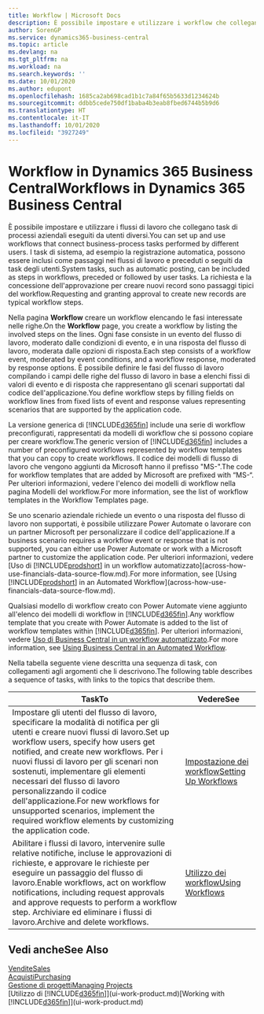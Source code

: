 ```yaml
---
title: Workflow | Microsoft Docs
description: È possibile impostare e utilizzare i workflow che collegano task di processi aziendali eseguiti da utenti diversi. I task di sistema, ad esempio la registrazione automatica, possono essere inclusi come passaggi nei flussi di lavoro e preceduti o seguiti da task degli utenti. La richiesta e la concessione dell'approvazione per creare nuovi record sono passaggi tipici del flusso di lavoro.
author: SorenGP
ms.service: dynamics365-business-central
ms.topic: article
ms.devlang: na
ms.tgt_pltfrm: na
ms.workload: na
ms.search.keywords: ''
ms.date: 10/01/2020
ms.author: edupont
ms.openlocfilehash: 1685ca2ab698cad1b1c7a84f65b5633d1234624b
ms.sourcegitcommit: ddbb5cede750df1baba4b3eab8fbed6744b5b9d6
ms.translationtype: HT
ms.contentlocale: it-IT
ms.lasthandoff: 10/01/2020
ms.locfileid: "3927249"
---
```

# <a name="workflows-in-dynamics-365-business-central"></a><span data-ttu-id="92b73-105">Workflow in Dynamics 365 Business Central</span><span class="sxs-lookup"><span data-stu-id="92b73-105">Workflows in Dynamics 365 Business Central</span></span>

<span data-ttu-id="92b73-106">È possibile impostare e utilizzare i flussi di lavoro che collegano task di processi aziendali eseguiti da utenti diversi.</span><span class="sxs-lookup"><span data-stu-id="92b73-106">You can set up and use workflows that connect business-process tasks performed by different users.</span></span> <span data-ttu-id="92b73-107">I task di sistema, ad esempio la registrazione automatica, possono essere inclusi come passaggi nei flussi di lavoro e preceduti o seguiti da task degli utenti.</span><span class="sxs-lookup"><span data-stu-id="92b73-107">System tasks, such as automatic posting, can be included as steps in workflows, preceded or followed by user tasks.</span></span> <span data-ttu-id="92b73-108">La richiesta e la concessione dell'approvazione per creare nuovi record sono passaggi tipici del workflow.</span><span class="sxs-lookup"><span data-stu-id="92b73-108">Requesting and granting approval to create new records are typical workflow steps.</span></span>  

 <span data-ttu-id="92b73-109">Nella pagina **Workflow** creare un workflow elencando le fasi interessate nelle righe.</span><span class="sxs-lookup"><span data-stu-id="92b73-109">On the **Workflow** page, you create a workflow by listing the involved steps on the lines.</span></span> <span data-ttu-id="92b73-110">Ogni fase consiste in un evento del flusso di lavoro, moderato dalle condizioni di evento, e in una risposta del flusso di lavoro, moderata dalle opzioni di risposta.</span><span class="sxs-lookup"><span data-stu-id="92b73-110">Each step consists of a workflow event, moderated by event conditions, and a workflow response, moderated by response options.</span></span> <span data-ttu-id="92b73-111">È possibile definire le fasi del flusso di lavoro compilando i campi delle righe del flusso di lavoro in base a elenchi fissi di valori di evento e di risposta che rappresentano gli scenari supportati dal codice dell'applicazione.</span><span class="sxs-lookup"><span data-stu-id="92b73-111">You define workflow steps by filling fields on workflow lines from fixed lists of event and response values representing scenarios that are supported by the application code.</span></span>  

 <span data-ttu-id="92b73-112">La versione generica di [!INCLUDE[d365fin](includes/d365fin_md.md)] include una serie di workflow preconfigurati, rappresentati da modelli di workflow che si possono copiare per creare workflow.</span><span class="sxs-lookup"><span data-stu-id="92b73-112">The generic version of [!INCLUDE[d365fin](includes/d365fin_md.md)] includes a number of preconfigured workflows represented by workflow templates that you can copy to create workflows.</span></span> <span data-ttu-id="92b73-113">Il codice dei modelli di flusso di lavoro che vengono aggiunti da Microsoft hanno il prefisso "MS-".</span><span class="sxs-lookup"><span data-stu-id="92b73-113">The code for workflow templates that are added by Microsoft are prefixed with “MS-“.</span></span> <span data-ttu-id="92b73-114">Per ulteriori informazioni, vedere l'elenco dei modelli di workflow nella pagina Modelli del workflow.</span><span class="sxs-lookup"><span data-stu-id="92b73-114">For more information, see the list of workflow templates in the Workflow Templates page.</span></span>  

 <span data-ttu-id="92b73-115">Se uno scenario aziendale richiede un evento o una risposta del flusso di lavoro non supportati, è possibile utilizzare Power Automate o lavorare con un partner Microsoft per personalizzare il codice dell'applicazione.</span><span class="sxs-lookup"><span data-stu-id="92b73-115">If a business scenario requires a workflow event or response that is not supported, you can either use Power Automate or work with a Microsoft partner to customize the application code.</span></span> <span data-ttu-id="92b73-116">Per ulteriori informazioni, vedere [Uso di [!INCLUDE[prodshort](includes/prodshort.md)] in un workflow automatizzato](across-how-use-financials-data-source-flow.md).</span><span class="sxs-lookup"><span data-stu-id="92b73-116">For more information, see [Using [!INCLUDE[prodshort](includes/prodshort.md)] in an Automated Workflow](across-how-use-financials-data-source-flow.md).</span></span>

<span data-ttu-id="92b73-117">Qualsiasi modello di workflow creato con Power Automate viene aggiunto all'elenco dei modelli di workflow in [!INCLUDE[d365fin](includes/d365fin_md.md)].</span><span class="sxs-lookup"><span data-stu-id="92b73-117">Any workflow template that you create with Power Automate is added to the list of workflow templates within [!INCLUDE[d365fin](includes/d365fin_md.md)].</span></span> <span data-ttu-id="92b73-118">Per ulteriori informazioni, vedere [Uso di Business Central in un workflow automatizzato](across-how-use-financials-data-source-flow.md).</span><span class="sxs-lookup"><span data-stu-id="92b73-118">For more information, see [Using Business Central in an Automated Workflow](across-how-use-financials-data-source-flow.md).</span></span>  

 <span data-ttu-id="92b73-119">Nella tabella seguente viene descritta una sequenza di task, con collegamenti agli argomenti che li descrivono.</span><span class="sxs-lookup"><span data-stu-id="92b73-119">The following table describes a sequence of tasks, with links to the topics that describe them.</span></span>  

|<span data-ttu-id="92b73-120">**Task**</span><span class="sxs-lookup"><span data-stu-id="92b73-120">**To**</span></span>|<span data-ttu-id="92b73-121">**Vedere**</span><span class="sxs-lookup"><span data-stu-id="92b73-121">**See**</span></span>|  
|------------|-------------|  
|<span data-ttu-id="92b73-122">Impostare gli utenti del flusso di lavoro, specificare la modalità di notifica per gli utenti e creare nuovi flussi di lavoro.</span><span class="sxs-lookup"><span data-stu-id="92b73-122">Set up workflow users, specify how users get notified, and create new workflows.</span></span> <span data-ttu-id="92b73-123">Per i nuovi flussi di lavoro per gli scenari non sostenuti, implementare gli elementi necessari del flusso di lavoro personalizzando il codice dell'applicazione.</span><span class="sxs-lookup"><span data-stu-id="92b73-123">For new workflows for unsupported scenarios, implement the required workflow elements by customizing the application code.</span></span>|[<span data-ttu-id="92b73-124">Impostazione dei workflow</span><span class="sxs-lookup"><span data-stu-id="92b73-124">Setting Up Workflows</span></span>](across-set-up-workflows.md)|  
|<span data-ttu-id="92b73-125">Abilitare i flussi di lavoro, intervenire sulle relative notifiche, incluse le approvazioni di richieste, e approvare le richieste per eseguire un passaggio del flusso di lavoro.</span><span class="sxs-lookup"><span data-stu-id="92b73-125">Enable workflows, act on workflow notifications, including request approvals and approve requests to perform a workflow step.</span></span> <span data-ttu-id="92b73-126">Archiviare ed eliminare i flussi di lavoro.</span><span class="sxs-lookup"><span data-stu-id="92b73-126">Archive and delete workflows.</span></span>|[<span data-ttu-id="92b73-127">Utilizzo dei workflow</span><span class="sxs-lookup"><span data-stu-id="92b73-127">Using Workflows</span></span>](across-use-workflows.md)|  

## <a name="see-also"></a><span data-ttu-id="92b73-128">Vedi anche</span><span class="sxs-lookup"><span data-stu-id="92b73-128">See Also</span></span>

[<span data-ttu-id="92b73-129">Vendite</span><span class="sxs-lookup"><span data-stu-id="92b73-129">Sales</span></span>](sales-manage-sales.md)  
[<span data-ttu-id="92b73-130">Acquisti</span><span class="sxs-lookup"><span data-stu-id="92b73-130">Purchasing</span></span>](purchasing-manage-purchasing.md)  
[<span data-ttu-id="92b73-131">Gestione di progetti</span><span class="sxs-lookup"><span data-stu-id="92b73-131">Managing Projects</span></span>](projects-manage-projects.md)  
<span data-ttu-id="92b73-132">[Utilizzo di [!INCLUDE[d365fin](includes/d365fin_md.md)]](ui-work-product.md)</span><span class="sxs-lookup"><span data-stu-id="92b73-132">[Working with [!INCLUDE[d365fin](includes/d365fin_md.md)]](ui-work-product.md)</span></span>  

